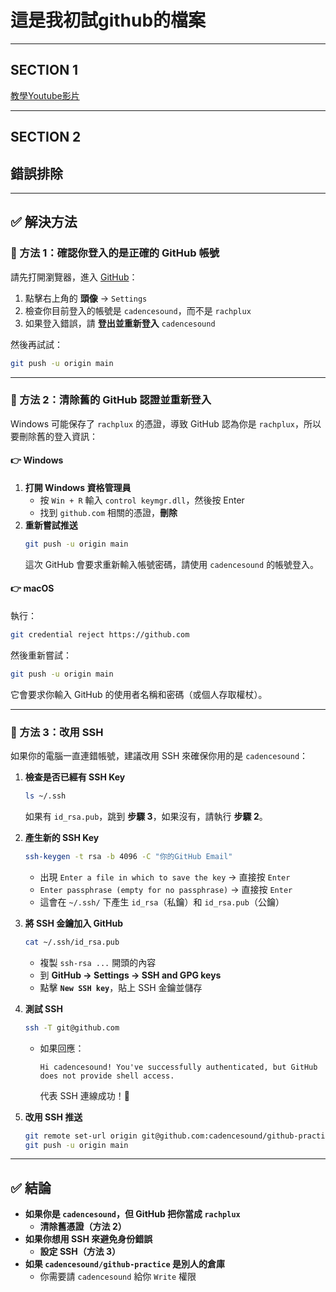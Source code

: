 
# 這是我初試github的檔案
---
SECTION 1
---
[教學Youtube影片](https://youtu.be/FKXRiAiQFiY?si=ZVXTavbVvuIIuZEP)

---
SECTION 2 
---

## 錯誤排除

---

## **✅ 解決方法**
### **🔹 方法 1：確認你登入的是正確的 GitHub 帳號**
請先打開瀏覽器，進入 [GitHub](https://github.com/)：
1. 點擊右上角的 **頭像** → `Settings`
2. 檢查你目前登入的帳號是 `cadencesound`，而不是 `rachplux`
3. 如果登入錯誤，請 **登出並重新登入** `cadencesound`  

然後再試試：
```sh
git push -u origin main
```

---

### **🔹 方法 2：清除舊的 GitHub 認證並重新登入**
Windows 可能保存了 `rachplux` 的憑證，導致 GitHub 認為你是 `rachplux`，所以要刪除舊的登入資訊：

#### **👉 Windows**
1. **打開 Windows 資格管理員**
   - 按 `Win + R` 輸入 `control keymgr.dll`，然後按 Enter
   - 找到 `github.com` 相關的憑證，**刪除**
2. **重新嘗試推送**
   ```sh
   git push -u origin main
   ```
   這次 GitHub 會要求重新輸入帳號密碼，請使用 `cadencesound` 的帳號登入。

#### **👉 macOS**
執行：
```sh
git credential reject https://github.com
```
然後重新嘗試：
```sh
git push -u origin main
```
它會要求你輸入 GitHub 的使用者名稱和密碼（或個人存取權杖）。

---

### **🔹 方法 3：改用 SSH**
如果你的電腦一直連錯帳號，建議改用 SSH 來確保你用的是 `cadencesound`：
1. **檢查是否已經有 SSH Key**
   ```sh
   ls ~/.ssh
   ```
   如果有 `id_rsa.pub`，跳到 **步驟 3**，如果沒有，請執行 **步驟 2**。

2. **產生新的 SSH Key**
   ```sh
   ssh-keygen -t rsa -b 4096 -C "你的GitHub Email"
   ```
   - 出現 `Enter a file in which to save the key` → 直接按 `Enter`
   - `Enter passphrase (empty for no passphrase)` → 直接按 `Enter`
   - 這會在 `~/.ssh/` 下產生 `id_rsa`（私鑰）和 `id_rsa.pub`（公鑰）

3. **將 SSH 金鑰加入 GitHub**
   ```sh
   cat ~/.ssh/id_rsa.pub
   ```
   - 複製 `ssh-rsa ...` 開頭的內容
   - 到 **GitHub → Settings → SSH and GPG keys**
   - 點擊 **`New SSH key`**，貼上 SSH 金鑰並儲存

4. **測試 SSH**
   ```sh
   ssh -T git@github.com
   ```
   - 如果回應：
     ```
     Hi cadencesound! You've successfully authenticated, but GitHub does not provide shell access.
     ```
     代表 SSH 連線成功！🎉

5. **改用 SSH 推送**
   ```sh
   git remote set-url origin git@github.com:cadencesound/github-practice.git
   git push -u origin main
   ```

---

## **✅ 結論**
- **如果你是 `cadencesound`，但 GitHub 把你當成 `rachplux`**
  - **清除舊憑證（方法 2）**
- **如果你想用 SSH 來避免身份錯誤**
  - **設定 SSH（方法 3）**
- **如果 `cadencesound/github-practice` 是別人的倉庫**
  - 你需要請 `cadencesound` 給你 `Write` 權限
